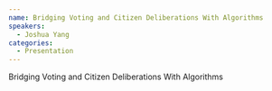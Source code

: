 ```yaml
--- 
name: Bridging Voting and Citizen Deliberations With Algorithms
speakers: 
  - Joshua Yang
categories:
  - Presentation
---
```


Bridging Voting and Citizen Deliberations With Algorithms